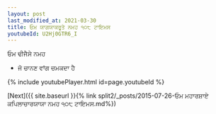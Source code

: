 ```yaml
---
layout: post
last_modified_at: 2021-03-30
title: ਓਮ ਯਾਗਯਾਕਰੂਤੇ ਨਮਹ ੧੦੮ ਟਾਇਮਸ
youtubeId: U2Hj0GTR6_I
---
```

 
 
 ਓਮ ਢੀਜੈਸੇ ਨਮਹ  
 
 -  ਜੋ ਚਾਨਣ ਵਾਂਗ ਚਮਕਦਾ ਹੈ 
 
  
 
  
 
 
 
 
 
 


{% include youtubePlayer.html id=page.youtubeId %}
 
[Next]({{ site.baseurl }}{% link  split2/_posts/2015-07-26-ਓਮ ਮਹਾਰਸ਼ਾਏ ਕਪਿਲਾਚਾਰਯਾਯਾ ਨਮਹ ੧੦੮ ਟਾਇਮਸ.md%})
 
